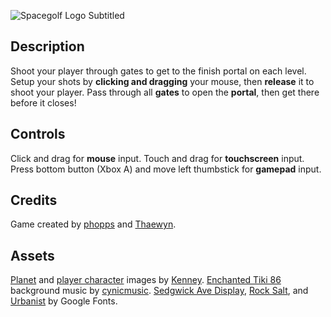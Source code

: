 ![Spacegolf Logo Subtitled](../assets/spacegolf_logo_subtitled.png)

<!-- # Spacegolf -->
<!-- *Fast-paced 2D metroidvania golf platformer.* -->

## Description

Shoot your player through gates to get to the finish portal on each level.
Setup your shots by **clicking and dragging** your mouse, then **release** it to shoot your player.
Pass through all **gates** to open the **portal**, then get there before it closes!

## Controls

Click and drag for **mouse** input.
Touch and drag for **touchscreen** input.
Press bottom button (Xbox A) and move left thumbstick for **gamepad** input.

## Credits

Game created by [phopps](https://github.com/phopps) and [Thaewyn](https://github.com/Thaewyn).

## Assets

[Planet](https://www.kenney.nl/assets/planets) and [player character](https://www.kenney.nl/assets/physics-assets) images by [Kenney](https://www.kenney.nl/assets).
[Enchanted Tiki 86](https://opengameart.org/content/enchanted-tiki-86) background music by [cynicmusic](https://opengameart.org/users/cynicmusic).
[Sedgwick Ave Display](https://fonts.google.com/specimen/Sedgwick+Ave+Display?preview.text=Spacegolf&preview.text_type=custom), [Rock Salt](https://fonts.google.com/specimen/Rock+Salt), and [Urbanist](https://fonts.google.com/specimen/Urbanist) by Google Fonts.
